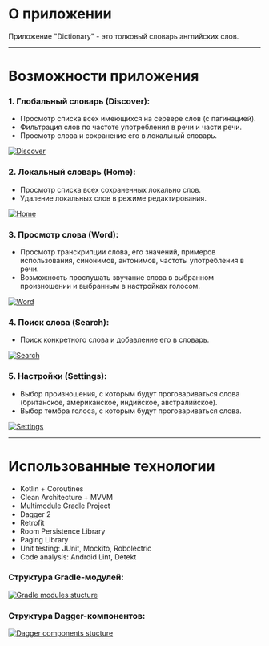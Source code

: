 # О приложении

Приложение "Dictionary" - это толковый словарь английских слов.

---

# Возможности приложения

### 1. Глобальный словарь (Discover):

* Просмотр списка всех имеющихся на сервере слов (с пагинацией).
* Фильтрация слов по частоте употребления в речи и части речи.
* Просмотр слова и сохранение его в локальный словарь.

[![Discover](https://user-images.githubusercontent.com/31964210/85997851-e1085080-ba2b-11ea-8417-dc49ece27da0.png)](https://user-images.githubusercontent.com/31964210/85997851-e1085080-ba2b-11ea-8417-dc49ece27da0.png)
    
### 2. Локальный словарь (Home):

* Просмотр списка всех сохраненных локально слов.
* Удаление локальных слов в режиме редактирования.

[![Home](https://user-images.githubusercontent.com/31964210/85997863-e36aaa80-ba2b-11ea-85e6-7d051a1641f3.png)](https://user-images.githubusercontent.com/31964210/85997863-e36aaa80-ba2b-11ea-85e6-7d051a1641f3.png)

### 3. Просмотр слова (Word):

* Просмотр транскрипции слова, его значений, примеров использования, синонимов, антонимов, частоты употребления в речи.
* Возможность прослушать звучание слова в выбранном произношении и выбранным в настройках голосом.

[![Word](https://user-images.githubusercontent.com/31964210/85997859-e2d21400-ba2b-11ea-8273-897352d21d7b.png)](https://user-images.githubusercontent.com/31964210/85997859-e2d21400-ba2b-11ea-8273-897352d21d7b.png)

### 4. Поиск слова (Search):

* Поиск конкретного слова и добавление его в словарь.

[![Search](https://user-images.githubusercontent.com/31964210/85997854-e2397d80-ba2b-11ea-8416-c0fa09ebecbc.png)](https://user-images.githubusercontent.com/31964210/85997854-e2397d80-ba2b-11ea-8416-c0fa09ebecbc.png)
    
### 5. Настройки (Settings):

* Выбор произношения, с которым будут проговариваться слова (британское, американское, индийское, австралийское).
* Выбор тембра голоса, с которым будут проговариваться слова.

[![Settings](https://user-images.githubusercontent.com/31964210/85997845-df3e8d00-ba2b-11ea-95be-0b865b0aa7f3.png)](https://user-images.githubusercontent.com/31964210/85997845-df3e8d00-ba2b-11ea-95be-0b865b0aa7f3.png)

----

# Использованные технологии

* Kotlin + Coroutines
* Clean Architecture + MVVM
* Multimodule Gradle Project
* Dagger 2
* Retrofit
* Room Persistence Library
* Paging Library
* Unit testing: JUnit, Mockito, Robolectric
* Code analysis: Android Lint, Detekt

### Структура Gradle-модулей:

[![Gradle modules stucture](https://user-images.githubusercontent.com/31964210/86001084-39415180-ba30-11ea-8b0f-0ebfabc73735.png)](https://user-images.githubusercontent.com/31964210/86001084-39415180-ba30-11ea-8b0f-0ebfabc73735.png)

### Структура Dagger-компонентов:

[![Dagger components stucture](https://user-images.githubusercontent.com/31964210/85998274-668c0080-ba2c-11ea-9d26-65977a75e022.png)](https://user-images.githubusercontent.com/31964210/85998274-668c0080-ba2c-11ea-9d26-65977a75e022.png)
